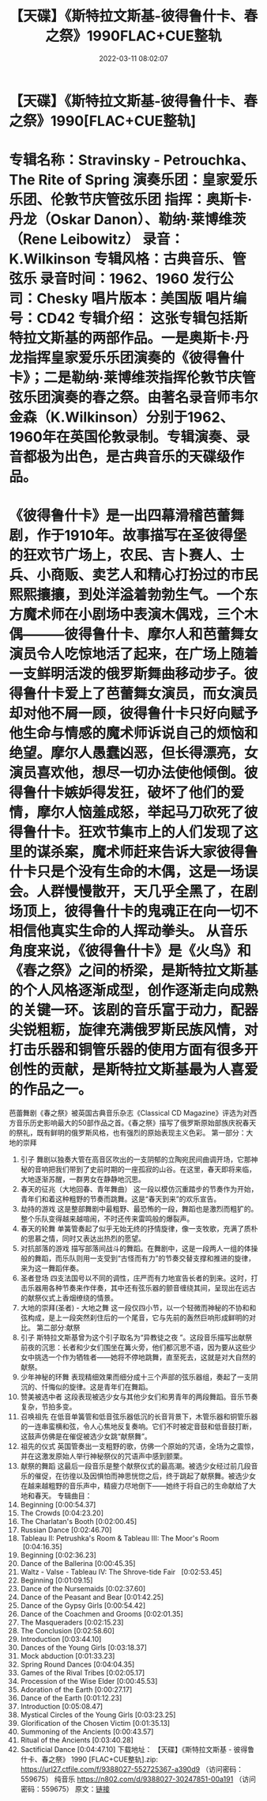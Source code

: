 ﻿---
title: 【天碟】《斯特拉文斯基-彼得鲁什卡、春之祭》1990FLAC+CUE整轨
date: 2022-03-11 08:02:07
categories: 古典音乐、新世纪、纯音雅乐
tags: 纯音雅乐
---
# 【天碟】《斯特拉文斯基-彼得鲁什卡、春之祭》1990[FLAC+CUE整轨]

专辑名称：Stravinsky - Petrouchka、The Rite of Spring
演奏乐团：皇家爱乐乐团、伦敦节庆管弦乐团
指挥：奥斯卡·丹龙（Oskar Danon）、勒纳·莱博维茨（Rene Leibowitz）
录音：K.Wilkinson
专辑风格：古典音乐、管弦乐
录音时间：1962、1960
发行公司：Chesky
唱片版本：美国版
唱片编号：CD42
专辑介绍：
这张专辑包括斯特拉文斯基的两部作品。一是奥斯卡·丹龙指挥皇家爱乐乐团演奏的《彼得鲁什卡》；二是勒纳·莱博维茨指挥伦敦节庆管弦乐团演奏的春之祭。由著名录音师韦尔金森（K.Wilkinson）分别于1962、1960年在英国伦敦录制。专辑演奏、录音都极为出色，是古典音乐的天碟级作品。
===============================
《彼得鲁什卡》是一出四幕滑稽芭蕾舞剧，作于1910年。故事描写在圣彼得堡的狂欢节广场上，农民、吉卜赛人、士兵、小商贩、卖艺人和精心打扮过的市民熙熙攘攘，到处洋溢着勃勃生气。一个东方魔术师在小剧场中表演木偶戏，三个木偶———彼得鲁什卡、摩尔人和芭蕾舞女演员令人吃惊地活了起来，在广场上随着一支鲜明活泼的俄罗斯舞曲移动步子。彼得鲁什卡爱上了芭蕾舞女演员，而女演员却对他不屑一顾，彼得鲁什卡只好向赋予他生命与情感的魔术师诉说自己的烦恼和绝望。摩尔人愚蠢凶恶，但长得漂亮，女演员喜欢他，想尽一切办法使他倾倒。彼得鲁什卡嫉妒得发狂，破坏了他们的爱情，摩尔人恼羞成怒，举起马刀砍死了彼得鲁什卡。狂欢节集市上的人们发现了这里的谋杀案，魔术师赶来告诉大家彼得鲁什卡只是个没有生命的木偶，这是一场误会。人群慢慢散开，天几乎全黑了，在剧场顶上，彼得鲁什卡的鬼魂正在向一切不相信他真实生命的人挥动拳头。
从音乐角度来说，《彼得鲁什卡》是《火鸟》和《春之祭》之间的桥梁，是斯特拉文斯基的个人风格逐渐成型，创作逐渐走向成熟的关键一环。该剧的音乐富于动力，配器尖锐粗粝，旋律充满俄罗斯民族风情，对打击乐器和铜管乐器的使用方面有很多开创性的贡献，是斯特拉文斯基最为人喜爱的作品之一。
==============================
芭蕾舞剧《春之祭》被英国古典音乐杂志《Classical CD
Magazine》评选为对西方音乐历史影响最大的50部作品之首。《春之祭》描写了俄罗斯原始部族庆祝春天的祭礼，既有鲜明的俄罗斯风格，也有强烈的原始表现主义色彩。
第一部分：大地的崇拜
1. 引子
舞剧以独奏大管在高音区吹出的一支阴郁的立陶宛民间曲调开场，它那神秘的音响把我们带到了史前时期的一座孤寂的山谷。在这里，春天即将来临，大地逐渐苏醒，一群男女在静静地沉思。
2. 春天的征兆（大地回春、青年舞曲）
这一段以模仿沉重踏步的节奏作为开始，青年们和着这种粗野的节奏而跳舞。这是“春天到来”的欢乐宣告。
3. 劫持的游戏
这是整部舞剧中最粗野、最恐怖的一段，舞蹈也是激烈而粗犷的。整个乐队变得越来越喧闹，不时还传来雷鸣般的爆裂声。
4. 春天的轮舞 单簧管奏起了似乎无始无终的抒情旋律，像一支牧歌，充满了质朴的思慕之情，同时又表达出热烈的愿望。
5. 对抗部落的游戏
描写部落间战斗的舞蹈。在舞剧中，这是一段两人一组的体操般的舞蹈，而乐队则用一支受到“古怪而有力”的节奏交替支撑和推进的旋律，来为这一舞蹈伴奏。
6. 圣者登场
四支法国号以不同的调性，庄严而有力地宣告长者的到来。这时，打击乐器用各种节奏来作伴奏，其中还有弦乐器的颤音缠绕其间，呈现出在远古的献祭仪式上香烟缭绕的情景。
7. 大地的崇拜(圣者) - 大地之舞
这一段仅四小节，以一个轻微而神秘的不协和和弦构成，是上一段突然刹住后的一个尾音，它与先前的轰然巨响形成鲜明的对比。
第二部分:献祭
8. 引子 斯特拉文斯基曾为这个引子取名为“异教徒之夜
”。这段音乐描写出献祭前夜的沉思：长者和少女们围坐在篝火旁，他们都沉思不语，因为要从这些少女中挑选一个作为牺牲者——她将不停地跳舞，直至死去，这就是对大自然的献祭。
9. 少年神秘的环舞
表现精细效果而细分成十三个声部的弦乐器组，奏起了一支阴沉的、忏悔似的旋律。这是青年们在舞蹈。
10. 赞美被选中者 这段表现被选少女与其他少女们和男青年的两段舞蹈。音乐节奏复杂，节拍多变。
11. 召唤祖先
在低音单簧管和低音弦乐器低沉的长音背景下，木管乐器和铜管乐器的一连串蛮横和弦，令人心焦地反复奏响。它们不时被定音鼓和低音鼓打断，这鼓声仿佛是在催促被选少女跳“献祭舞”。
12. 祖先的仪式
英国管奏出一支粗野的歌，仿佛一个原始的咒语，全场为之震惊，并在这激发原始人举行神秘祭仪的咒语声中感到颤栗。
13. 献祭的舞蹈
这最后一段音乐是整个献祭仪式的最高潮。被选少女经过前几段音乐的催促，在彷徨以及因惧怕而神思恍惚之后，终于跳起了献祭舞。被选少女在越来越粗野的音乐声中，精疲力尽地倒下——她终于将自己的生命献给了大地和春天。
专辑曲目：
01. Beginning
[0:00:54.37]
02. The Crowds
[0:04:23.20]
03. The Charlatan's Booth
[0:02:00.45]
04. Russian Dance
[0:02:46.70]
05. Tableau II: Petrushka's Room & Tableau III: The Moor's
Room   [0:04:16.35]
06. Beginning
[0:02:36.23]
07. Dance of the Ballerina
[0:00:45.35]
08. Waltz - Valse - Tableau IV: The Shrove-tide
Fair   [0:02:53.45]
09. Beginning
[0:01:09.15]
10. Dance of the Nursemaids
[0:02:37.60]
11. Dance of the Peasant and Bear
[0:01:42.25]
12. Dance of the Gypsy Girls
[0:00:54.42]
13. Dance of the Coachmen and Grooms
[0:02:01.35]
14. The Masqueraders
[0:02:15.23]
15. The Conclusion
[0:02:58.60]
16. Introduction
[0:03:44.10]
17. Dances of the Young Girls
[0:03:18.37]
18. Mock abduction
[0:01:33.23]
19. Spring Round Dances
[0:04:04.35]
20. Games of the Rival Tribes
[0:02:05.17]
21. Procession of the Wise Elder
[0:00:45.53]
22. Adoration of the Earth
[0:00:27.17]
23. Dance of the Earth
[0:01:12.23]
24. Introduction
[0:05:08.47]
25. Mystical Circles of the Young Girls
[0:03:23.25]
26. Glorification of the Chosen Victim
[0:01:35.13]
27. Summoning of the Ancients
[0:00:43.57]
28. Ritual of the Ancients
[0:03:40.28]
29. Sactificial Dance
[0:04:47.10]
下载地址：
【天碟】《斯特拉文斯基 - 彼得鲁什卡、春之祭》 1990 [FLAC+CUE整轨].zip: https://url27.ctfile.com/f/9388027-552725367-a390d9
（访问密码：559675）
纯音乐
https://n802.com/d/9388027-30247851-00a191
（访问密码：559675）
原文：[链接](https://blog.sina.com.cn/s/blog_1647c7e7601030w53.html)